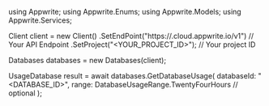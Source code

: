 using Appwrite;
using Appwrite.Enums;
using Appwrite.Models;
using Appwrite.Services;

Client client = new Client()
    .SetEndPoint("https://<REGION>.cloud.appwrite.io/v1") // Your API Endpoint
    .SetProject("<YOUR_PROJECT_ID>"); // Your project ID

Databases databases = new Databases(client);

UsageDatabase result = await databases.GetDatabaseUsage(
    databaseId: "<DATABASE_ID>",
    range: DatabaseUsageRange.TwentyFourHours // optional
);